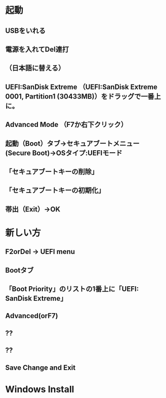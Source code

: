 # 起動

## USBをいれる
## 電源を入れてDel連打
## （日本語に替える）
## UEFI:SanDisk Extreme （UEFI:SanDisk Extreme 0001, Partition1 (30433MB)）をドラッグで一番上に。
## Advanced Mode （F7か右下クリック）
## 起動（Boot）タブ→セキュアブートメニュー(Secure Boot)→OSタイプ:UEFIモード

## 「セキュアブートキーの削除」
## 「セキュアブートキーの初期化」
## 帯出（Exit）→OK
## 
## 

# 新しい方
## F2orDel -> UEFI menu
## Bootタブ
## 「Boot Priority」のリストの1番上に「UEFI: SanDisk Extreme」
## Advanced(orF7)
## ??
## ??
## Save Change and Exit


# Windows Install
